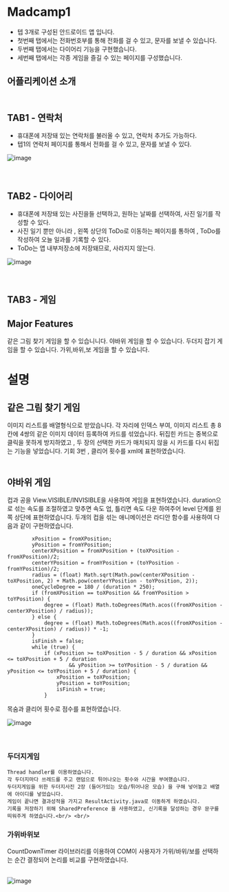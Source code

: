 # Madcamp1

- 텝 3개로 구성된 안드로이드 앱 입니다.
- 첫번째 탭에서는 전화번호부를 통해 전화를 걸 수 있고, 문자를 보낼 수 있습니다.
- 두번째 탭에서는 다이어리 기능을 구현했습니다. 
- 세번째 탭에서는 각종 게임을 즐길 수 있는 페이지를 구성했습니다.  <br/> 




## 어플리케이션 소개<br/> <br/> 
## TAB1 - 연락처
- 휴대폰에 저장돼 있는 연락처를 불러올 수 있고, 연락처 추가도 가능하다.
- 텝1의 연락처 페이지를 통해서 전화를 걸 수 있고, 문자를 보낼 수 있다.

![image](https://user-images.githubusercontent.com/77230391/177314056-5245b87b-b8eb-4b02-a9ed-244eab812e72.png)<br/> <br/> <br/> 



## TAB2 - 다이어리

- 휴대폰에 저장돼 있는 사진을들 선택하고, 원하는 날짜를 선택하여, 사진 일기를 작성할 수 있다.
- 사진 일기 뿐만 아니라 , 왼쪽 상단의 ToDo로 이동하는 페이지를 통하여 , ToDo를 작성하여 오늘 일과를 기록할 수 있다.
- ToDo는 앱 내부저장소에 저장돼므로, 사라지지 않는다.

![image](https://user-images.githubusercontent.com/77230391/177312445-49c01d1c-ca1e-4564-8687-b511f27baffc.png)  <br/> <br/> <br/> 


## TAB3 - 게임 
## Major Features
   같은 그림 찾기 게임을 할 수 있습니니다.
   야바위 게임을 할 수 있습니다.
   두더지 잡기 게임을 할 수 있습니다.
   가위,바위,보 게임을 할 수 있습니다.
   
#  설명
  
## 같은 그림 찾기 게임 
 이미지 리스트를 배열형식으로 받았습니다.
 각 자리에 인덱스 부여, 이미지 리스트 총 8 칸에 4쌍의 같은 이미지 데이터 등록하여 카드를 섞었습니다.
 뒤집힌 카드는 중복으로 클릭을 못하게 방지하였고 , 두 장의 선택한 카드가 매치되지 않을 시 카드를 다시 뒤집는 기능을 넣었습니다.
 기회 3번 , 클리어 횟수를 xml에 표현하였습니다.<br/> <br/>
    
## 야바위 게임
컵과 공을 View.VISIBLE/INVISIBLE을 사용하여 게임을 표현하였습니다.
duration으로 섞는 속도를 조절하였고 맞추면 속도 업, 틀리면 속도 다운 하여주어 level 단계를 왼쪽 상단에 표현하였습니다.
두개의 컵을 섞는 애니메이션은 라디안 함수를 사용하여 다음과 같이 구현하였습니다. 
        
        
       
            xPosition = fromXPosition;
            yPosition = fromYPosition;
            centerXPosition = fromXPosition + (toXPosition - fromXPosition)/2;
            centerYPosition = fromYPosition + (toYPosition - fromYPosition)/2;
            radius = (float) Math.sqrt(Math.pow(centerXPosition - toXPosition, 2) + Math.pow(centerYPosition - toYPosition, 2));
            oneCycleDegree = 180 / (duration * 250);
            if (fromXPosition == toXPosition && fromYPosition > toYPosition) {
                degree = (float) Math.toDegrees(Math.acos((fromXPosition - centerXPosition) / radius));
            } else {
                degree = (float) Math.toDegrees(Math.acos((fromXPosition - centerXPosition) / radius)) * -1;
            }
            isFinish = false;
            while (true) {
                if (xPosition >= toXPosition - 5 / duration && xPosition <= toXPosition + 5 / duration
                        && yPosition >= toYPosition - 5 / duration && yPosition <= toYPosition + 5 / duration) {
                    xPosition = toXPosition;
                    yPosition = toYPosition;
                    isFinish = true;
                }
           
 목숨과 클리어 횟수로 점수를 표현하였습니다.
            

![image](https://user-images.githubusercontent.com/77230391/177317044-b0a3f8cf-e63e-4b6f-b6f5-2dd13bdbad75.png)  <br/> <br/> <br/> 
            
### 두더지게임
    Thread handler를 이용하였습니다.
    각 두더지마다 쓰레드를 주고 랜덤으로 튀어나오는 횟수와 시간을 부여했습니다.
    두더지게임을 위한 두더지사진 2장 (들어가있는 모습/튀어나온 모습) 을 구해 넣어놓고 배열에 아이디를 넣었습니다.
    게임이 끝나면 결과성적을 가지고 ResultActivity.java로 이동하게 하였습니다.
    기록을 저장하기 위해 SharedPreference 을 사용하였고, 신기록을 달성하는 경우 문구를 띄워주게 하였습니다.<br/> <br/>
            
            
            
### 가위바위보

 CountDownTimer 라이브러리를 이용하여 COM이 사용자가 가위/바위/보를 선택하는 순간 결정되어 논리를 비교를 구현하였습니다.<br/> <br/>

![image](https://user-images.githubusercontent.com/77230391/177317131-558f2606-b2a9-4552-a94d-916b5a5d02d6.png)

